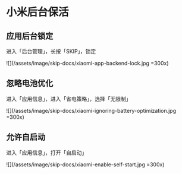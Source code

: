 # 小米后台保活

## 应用后台锁定
进入「后台管理」，长按「SKIP」，锁定

![](/assets/image/skip-docs/xiaomi-app-backend-lock.jpg =300x)

## 忽略电池优化
进入「应用信息」，进入「省电策略」，选择「无限制」

![](/assets/image/skip-docs/xiaomi-ignoring-battery-optimization.jpg =300x)

## 允许自启动
进入「应用信息」，打开「自启动」

![](/assets/image/skip-docs/xiaomi-enable-self-start.jpg =300x)